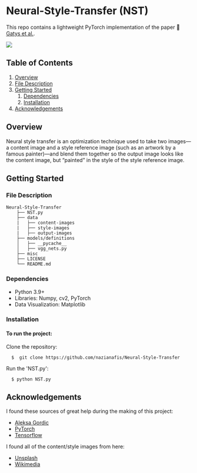 # Neural-Style-Transfer (NST)

This repo contains a lightweight PyTorch implementation of the paper :link: [Gatys et al.](https://www.cv-foundation.org/openaccess/content_cvpr_2016/papers/Gatys_Image_Style_Transfer_CVPR_2016_paper.pdf).

![](https://github.com/nazianafis/NST/blob/main/misc/NST.gif)

## Table of Contents

1. [Overview](#overview)
2. [File Description](description)
3. [Getting Started](#getting-started)
    1. [Dependencies](#dependencies)
    2. [Installation](#installation)
4. [Acknowledgements](#ack)

## Overview <a name="overview"></a>

Neural style transfer is an optimization technique used to take two images—a content image and a style reference image (such as an artwork by a famous painter)—and blend them together so the output image looks like the content image, but “painted” in the style of the style reference image.

## Getting Started <a name="getting-started"></a>

### File Description <a name="description"></a>
    Neural-Style-Transfer
        ├── NST.py
        ├── data
        |   ├── content-images
        |   ├── style-images
        |   ├── output-images
        ├── models/definitions     
        │   ├── __pycache__
        │   ├── vgg_nets.py
        ├── misc
        ├── LICENSE
        └── README.md

### Dependencies <a name="dependencies"></a>
*    Python 3.9+
*    Libraries: Numpy, cv2, PyTorch
*    Data Visualization: Matplotlib

### Installation <a name="installation"></a>

#### To run the project:

Clone the repository:
```
  $  git clone https://github.com/nazianafis/Neural-Style-Transfer
```
Run the 'NST.py':
```
  $ python NST.py
```

## Acknowledgements <a name="ack"></a>

I found these sources of great help during the making of this project:
* [Aleksa Gordic](https://github.com/gordicaleksa/pytorch-neural-style-transfer)
* [PyTorch](https://pytorch.org/tutorials/advanced/neural_style_tutorial.html)
* [Tensorflow](https://www.tensorflow.org/tutorials/generative/style_transfer)

I found all of the content/style images from here:
* [Unsplash](https://unsplash.com/)
* [Wikimedia](https://commons.wikimedia.org/wiki/Category:Images)

